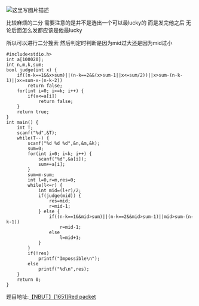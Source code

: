 ![这里写图片描述](http://img.blog.csdn.net/20160726194100437)

比较麻烦的二分
需要注意的是并不是选出一个可以最lucky的
而是发完他之后
无论后面怎么发都应该是他最lucky

所以可以进行二分搜索
然后判定时判断是因为mid过大还是因为mid过小

```
#include<stdio.h>
int a[100020];
int n,m,k,sum;
bool judge(int x) {
	if((n-k==1&&x>sum)||(n-k==2&&(x>sum-1||x<=sum/2))||x>sum-(n-k-1)||x<=sum-x-(n-k-2))
		return false;
	for(int i=0; i<=k; i++) {
		if(x<=a[i])
			return false;
	}
	return true;
}
int main() {
	int T;
	scanf("%d",&T);
	while(T--) {
		scanf("%d %d %d",&n,&m,&k);
		sum=0;
		for(int i=0; i<k; i++) {
			scanf("%d",&a[i]);
			sum+=a[i];
		}
		sum=m-sum;
		int l=0,r=m,res=0;
		while(l<=r) {
			int mid=(l+r)/2;
			if(judge(mid)) {
				res=mid;
				r=mid-1;
			} else {
				if((n-k==1&&mid>sum)||(n-k==2&&mid>sum-1)||mid>sum-(n-k-1))
					r=mid-1;
				else
					l=mid+1;
			}
		}
		if(!res)
			printf("Impossible\n");
		else
			printf("%d\n",res);
	}
	return 0;
}

```

题目地址:[【NBUT】[1651]Red packet](https://ac.2333.moe/Problem/view.xhtml?id=1651)